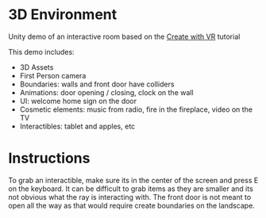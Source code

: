 # 3D Environment

Unity demo of an interactive room based on the [Create with VR](https://learn.unity.com/course/create-with-vr) tutorial

This demo includes:

 - 3D Assets
 - First Person camera
 - Boundaries: walls and front door have colliders
 - Animations: door opening / closing, clock on the wall
 - UI: welcome home sign on the door
 - Cosmetic elements: music from radio, fire in the fireplace, video on the TV
 - Interactibles: tablet and apples, etc

# Instructions
To grab an interactible, make sure its in the center of the screen and press E on the keyboard.
It can be difficult to grab items as they are smaller and its not obvious what the ray is interacting with.
The front door is not meant to open all the way as that would require create boundaries on the landscape.
